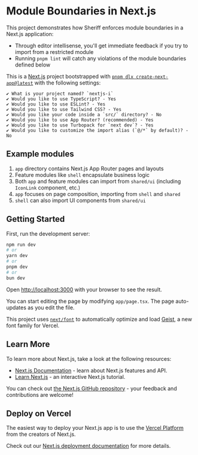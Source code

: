 # Module Boundaries in Next.js

This project demonstrates how Sheriff enforces module boundaries in a Next.js application:

- Through editor intellisense, you'll get immediate feedback if you try to import from a restricted module
- Running `pnpm lint` will catch any violations of the module boundaries defined below

This is a [Next.js](https://nextjs.org) project bootstrapped with [`pnpm dlx create-next-app@latest`](https://nextjs.org/docs/app/api-reference/cli/create-next-app) with the following settings:

```
✔ What is your project named? `nextjs-i`
✔ Would you like to use TypeScript? - Yes
✔ Would you like to use ESLint? - Yes
✔ Would you like to use Tailwind CSS? - Yes
✔ Would you like your code inside a `src/` directory? - No
✔ Would you like to use App Router? (recommended) - Yes
✔ Would you like to use Turbopack for `next dev`? - Yes
✔ Would you like to customize the import alias (`@/*` by default)? - No
```

## Example modules

1. `app` directory contains Next.js App Router pages and layouts
2. Feature modules like `shell` encapsulate business logic
3. Both `app` and feature modules can import from `shared/ui` (including `IconLink` component, etc.)
4. `app` focuses on page composition, importing from `shell` and `shared`
5. `shell` can also import UI components from `shared/ui`

## Getting Started

First, run the development server:

```bash
npm run dev
# or
yarn dev
# or
pnpm dev
# or
bun dev
```

Open [http://localhost:3000](http://localhost:3000) with your browser to see the result.

You can start editing the page by modifying `app/page.tsx`. The page auto-updates as you edit the file.

This project uses [`next/font`](https://nextjs.org/docs/app/building-your-application/optimizing/fonts) to automatically optimize and load [Geist](https://vercel.com/font), a new font family for Vercel.

## Learn More

To learn more about Next.js, take a look at the following resources:

- [Next.js Documentation](https://nextjs.org/docs) - learn about Next.js features and API.
- [Learn Next.js](https://nextjs.org/learn) - an interactive Next.js tutorial.

You can check out [the Next.js GitHub repository](https://github.com/vercel/next.js) - your feedback and contributions are welcome!

## Deploy on Vercel

The easiest way to deploy your Next.js app is to use the [Vercel Platform](https://vercel.com/new?utm_medium=default-template&filter=next.js&utm_source=create-next-app&utm_campaign=create-next-app-readme) from the creators of Next.js.

Check out our [Next.js deployment documentation](https://nextjs.org/docs/app/building-your-application/deploying) for more details.
